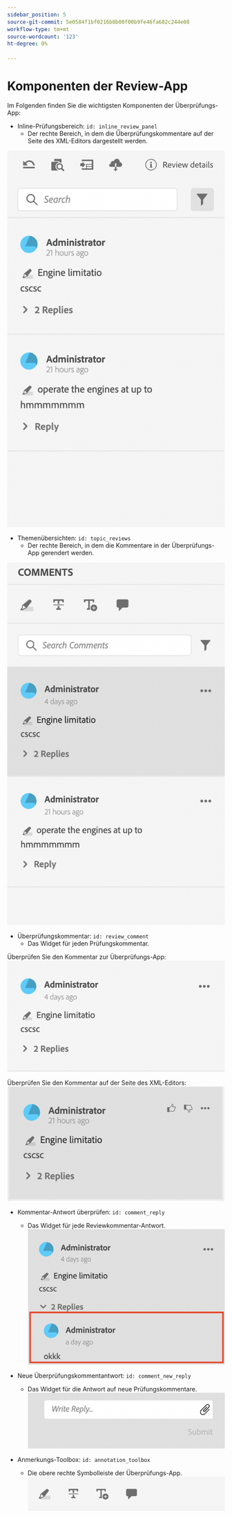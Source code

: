 ```yaml
---
sidebar_position: 5
source-git-commit: 5e0584f1bf0216b8b00f00b9fe46fa682c244e08
workflow-type: tm+mt
source-wordcount: '123'
ht-degree: 0%

---
```




# Komponenten der Review-App

Im Folgenden finden Sie die wichtigsten Komponenten der Überprüfungs-App:

- Inline-Prüfungsbereich: `id: inline_review_panel`
   - Der rechte Bereich, in dem die Überprüfungskommentare auf der Seite des XML-Editors dargestellt werden.

![Screenshot des Inline-Reviews](./imgs/inline_review.png)

- Themenübersichten: `id: topic_reviews`
   - Der rechte Bereich, in dem die Kommentare in der Überprüfungs-App gerendert werden.

![Screenshot des Themenüberprüfungs-Bedienfelds](./imgs/topic_reviews.png)

- Überprüfungskommentar: `id: review_comment`
   - Das Widget für jeden Prüfungskommentar.

Überprüfen Sie den Kommentar zur Überprüfungs-App:
![Screenshot des Kommentars überprüfen](./imgs/review_comment.png)

Überprüfen Sie den Kommentar auf der Seite des XML-Editors:
![Screenshot des Kommentars überprüfen](./imgs/review_comment_xmleditor.png)

- Kommentar-Antwort überprüfen: `id: comment_reply`
   - Das Widget für jede Reviewkommentar-Antwort.
     ![Screenshot &quot;Kommentar-Antwort überprüfen&quot;](./imgs/reply.png)

- Neue Überprüfungskommentantwort: `id: comment_new_reply`
   - Das Widget für die Antwort auf neue Prüfungskommentare.
     ![Neuer Screenshot zur Kommentar-Antwort im Review](./imgs/new_reply.png)

- Anmerkungs-Toolbox: `id: annotation_toolbox`
   - Die obere rechte Symbolleiste der Überprüfungs-App.
     ![Anmerkungs-Toolbox-Screenshot](./imgs/annotation_toolbox.png)
